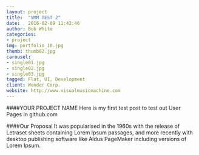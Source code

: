 ```yaml
---
layout: project
title:  "VMM TEST 2"
date:   2016-02-09 11:42:46
author: Bob White
categories:
- project
img: portfolio_10.jpg
thumb: thumb02.jpg
carousel:
- single01.jpg
- single02.jpg
- single03.jpg
tagged: Flat, UI, Development
client: Wonder Corp.
website: http://www.visualmusicmachine.com
---
```

####YOUR PROJECT NAME
Here is my first test post to test out User Pages in github.com

####Our Proposal
It was popularised in the 1960s with the release of Letraset sheets containing Lorem Ipsum passages, and more recently with desktop publishing software like Aldus PageMaker including versions of Lorem Ipsum.
